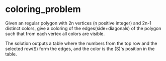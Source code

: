 # coloring_problem
Given an regular polygon with 2n vertices (n positive integer) and 2n-1 distinct colors,
give a coloring of the edges(side+diagonals) of the polygon such that from each vertex all colors are visible.

The solution outputs a table where the numbers from the top row and the selected row(S)
form the edges, and the color is the (S)'s position in the table.

